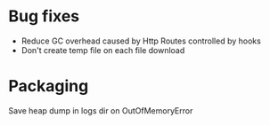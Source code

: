 Bug fixes
===

* Reduce GC overhead caused by Http Routes controlled by hooks
* Don't create temp file on each file download

Packaging
===

Save heap dump in logs dir on OutOfMemoryError
